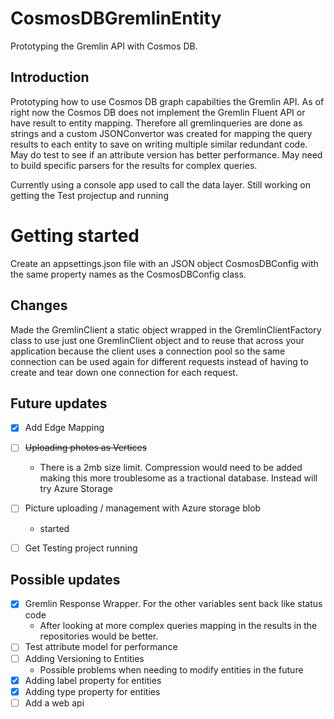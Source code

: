 # CosmosDBGremlinEntity
Prototyping the Gremlin API with Cosmos DB.

## Introduction
Prototyping how to use Cosmos DB graph capabilties the Gremlin API. As of right now the Cosmos DB does not implement the Gremlin Fluent API or have result to entity mapping. Therefore all gremlinqueries are done as strings and a custom JSONConvertor was created for mapping the query results to each entity to save on writing multiple similar redundant code. May do test to see if an attribute version has better performance.
May need to build specific parsers for the results for complex queries.

Currently using a console app used to call the data layer. Still working on getting the Test projectup and running

# Getting started
Create an appsettings.json file with an JSON object CosmosDBConfig with the same property names as the CosmosDBConfig class. 

## Changes

Made the GremlinClient a static object wrapped in the GremlinClientFactory class to use just one GremlinClient object and to reuse that across your application because the client uses a connection pool so the same connection can be used again for different requests instead of having to create and tear down one connection for each request. 

## Future updates
- [X] Add Edge Mapping
- [ ] ~~Uploading photos as Vertices~~
	- There is a 2mb size limit. Compression would need to be added making this more troublesome as a tractional database. Instead will try Azure Storage
- [ ] Picture uploading / management with Azure storage blob
	- started
- [ ] Get Testing project running


## Possible updates
- [X] Gremlin Response Wrapper. For the other variables sent back like status code
	- After looking at more complex queries mapping in the results in the repositories would be better.
- [ ] Test attribute model for performance
- [ ] Adding Versioning to Entities
	- Possible problems when needing to modify entities in the future
- [X] Adding label property for entities
- [X] Adding type property for entities
- [ ] Add a web api 
